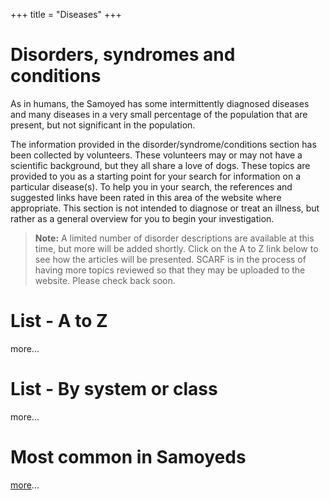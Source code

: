 +++
title = "Diseases"
+++


# Disorders, syndromes and conditions


As in humans, the Samoyed has some intermittently diagnosed diseases and many diseases in a very small percentage of the population that are present, but not significant in the population.

The information provided in the disorder/syndrome/conditions section has been collected by volunteers.
These volunteers may or may not have a scientific background, but they all share a love of dogs.
These topics are provided to you as a starting point for your search for information on a particular disease(s).
To help you in your search, the references and suggested links have been rated in this area of the website where appropriate.
This section is not intended to diagnose or treat an illness, but rather as a general overview for you to begin your investigation.

> **Note:** A limited number of disorder descriptions are available at this time, but more will be added shortly.
> Click on the A to Z link below to see how the articles will be presented.
> SCARF is in the process of having more topics reviewed so that they may be uploaded to the website.
> Please check back soon.

# List - A to Z

more...


# List - By system or class

more...


# Most common in Samoyeds

[more](/diseases/most-common-diagnoses)...

